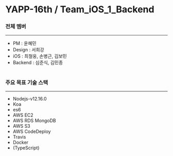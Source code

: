 # YAPP-16th / Team_iOS_1_Backend

### 전체 멤버
---
- PM : 윤혜민
- Design : 서희강
- iOS : 최철웅, 손병근, 김보민
- Backend : 심준식, 김민종

#


### 주요 목표 기술 스택
---
- Nodejs-v12.16.0
- Koa
- es6
- AWS EC2
- AWS RDS MongoDB
- AWS S3
- AWS CodeDeploy
- Travis
- Docker
- (TypeScript)
